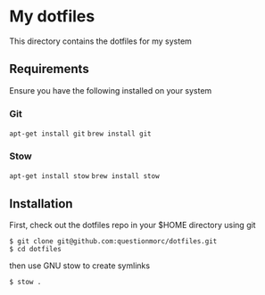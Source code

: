 # My dotfiles

This directory contains the dotfiles for my system

## Requirements

Ensure you have the following installed on your system

### Git

`apt-get install git`
`brew install git`

### Stow


`apt-get install stow`
`brew install stow`

## Installation

First, check out the dotfiles repo in your $HOME directory using git

```
$ git clone git@github.com:questionmorc/dotfiles.git
$ cd dotfiles
```

then use GNU stow to create symlinks

```
$ stow .
```

